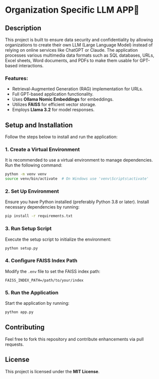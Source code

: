 # Organization Specific LLM APP🤖

## Description
This project is built to ensure data security and confidentiality by allowing organizations to create their own LLM (Large Language Model) instead of relying on online services like ChatGPT or Claude. The application processes various multimedia data formats such as SQL databases, URLs, Excel sheets, Word documents, and PDFs to make them usable for GPT-based interactions.

### Features:
- Retrieval-Augmented Generation (RAG) implementation for URLs.
- Full GPT-based application functionality.
- Uses **Ollama Nomic Embeddings** for embeddings.
- Utilizes **FAISS** for efficient vector storage.
- Employs **Llama 3.2** for model responses.

## Setup and Installation
Follow the steps below to install and run the application:

### 1. Create a Virtual Environment
It is recommended to use a virtual environment to manage dependencies. Run the following command:
```bash
python -m venv venv
source venv/bin/activate  # On Windows use 'venv\Scripts\activate'
```

### 2. Set Up Environment
Ensure you have Python installed (preferably Python 3.8 or later). Install necessary dependencies by running:
```bash
pip install -r requirements.txt
```

### 3. Run Setup Script
Execute the setup script to initialize the environment:
```bash
python setup.py
```

### 4. Configure FAISS Index Path
Modify the `.env` file to set the FAISS index path:
```
FAISS_INDEX_PATH=/path/to/your/index
```

### 5. Run the Application
Start the application by running:
```bash
python app.py
```

## Contributing
Feel free to fork this repository and contribute enhancements via pull requests.

## License
This project is licensed under the **MIT License**.

